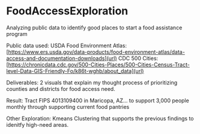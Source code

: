 # FoodAccessExploration
Analyzing public data to identify good places to start a food assistance program

Public data used:
    USDA Food Environment Atlas: [https://www.ers.usda.gov/data-products/food-environment-atlas/data-access-and-documentation-downloads](url)
    CDC 500 Cities: [https://chronicdata.cdc.gov/500-Cities-Places/500-Cities-Census-Tract-level-Data-GIS-Friendly-Fo/k86t-wghb/about_data](url)

Deliverables:
    2 visuals that explain my thought process of prioritizing counties and districts for food access need.

Result:
    Tract FIPS 4013109400 in Maricopa, AZ... to support 3,000 people monthly through supporting current food pantries


Other Exploration:
    Kmeans Clustering that supports the previous findings to idenitfy high-need areas.

